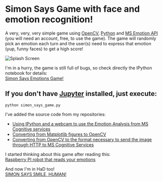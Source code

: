 # Simon Says Game with face and emotion recognition!
A very, very, very simple game using [OpenCV](http://opencv-python-tutroals.readthedocs.io/en/latest/index.html), [Python](https://www.python.org/) and [MS Emotion API](https://www.microsoft.com/cognitive-services/) (you will need an account, free, to use the game). The game will randomly pick an emotion each turn and the user(s) need to express that emotion (yup, funny faces) to get a high score!

![Splash Screen](https://raw.githubusercontent.com/ricardodeazambuja/Simon-Says-Game---Emotions-API/master/SimonSaysGame.png)

I'm in a hurry, the game is still full of bugs, so check directly the IPython notebook for details:  
[Simon Says Emotions Game!](https://github.com/ricardodeazambuja/Simon-Says-Game---Emotions-API/blob/master/Simon%20Says%20Emotions%20Game.ipynb)  
  
## If you don't have [Jupyter](http://jupyter.org/) installed, just execute: 
```
python simon_says_game.py  
```
I've added the source code from my repositories:  
  - [Using IPython and a webcam to use the Emotion Analysis from MS Cognitive services](https://github.com/ricardodeazambuja/MSCogServ-Emotion-Webcam)
  - [Converting from Matplotlib figures to OpenCV](https://github.com/ricardodeazambuja/matplotlib2opencv)
  - [Converting from OpenCV to the format necessary to send the image through HTTP to MS Cognitive Services](https://github.com/ricardodeazambuja/Webcam2HTTP)

I started thinking about this game after reading this:  
[Raspberry PI robot that reads your emotions](http://hackaday.com/2016/11/17/raspberry-pi-robot-that-reads-your-emotions/)  
  
And now I'm in HaD too!  
[SIMON SAYS SMILE, HUMAN!](http://hackaday.com/2016/12/24/simon-says-smile-human/)
